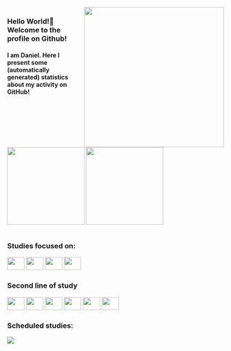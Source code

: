  
 <img src = "banner.gif" width = "325px" align = "right">
 <h3>Hello World!🌱 Welcome to the profile on Github!</h3> 
<h4> </h4>  
     
<h4>I am Daniel. Here I present some (automatically generated) statistics about my activity on GitHub! </h4>



<div>
<table>
    <tr>
  <img align="left" height="180em" src="https://github-readme-stats.vercel.app/api/top-langs/?username=DanielCastilhoDIniz&layout=compact&langs_count=16&theme=great-gatsby"/>
</div>
  <img  height="180em" src="https://github-readme-stats.vercel.app/api?username=DanielCastilhoDIniz&show_icons=true&theme=great-gatsby&include_all_commits=true&count_private=true"/>

  
    

</tr>
</table>


### Studies focused on:
       

<img  height="30" width="40" src="https://cdn.jsdelivr.net/gh/devicons/devicon/icons/python/python-original.svg" /> 
<img  height="30" width="40" src="https://cdn.jsdelivr.net/gh/devicons/devicon/icons/mongodb/mongodb-plain-wordmark.svg" />
<img height="30" width="40" src="https://cdn.jsdelivr.net/gh/devicons/devicon/icons/javascript/javascript-plain.svg" /> 
<img height="30" width="40" src="https://cdn.jsdelivr.net/gh/devicons/devicon/icons/nodejs/nodejs-plain-wordmark.svg" />

<br>      
          
### Second line of study

<img  height="30" width="40" src="https://cdn.jsdelivr.net/gh/devicons/devicon/icons/sqlite/sqlite-original.svg" />
<img height="30" width="40" src="https://cdn.jsdelivr.net/gh/devicons/devicon/icons/pandas/pandas-original-wordmark.svg" />
<img height="30" width="40" src="https://cdn.jsdelivr.net/gh/devicons/devicon/icons/numpy/numpy-original.svg" />        
<img height="30" width="40"  src="https://cdn.jsdelivr.net/gh/devicons/devicon/icons/html5/html5-original.svg" /> 
<img height="30" width="40" src="https://cdn.jsdelivr.net/gh/devicons/devicon/icons/css3/css3-original.svg" />
<img height="30" width="40" src="https://cdn.jsdelivr.net/gh/devicons/devicon/icons/amazonwebservices/amazonwebservices-original.svg" />


### Scheduled studies:

<img src="https://cdn.jsdelivr.net/gh/devicons/devicon/icons/postgresql/postgresql-original.svg" />
          
